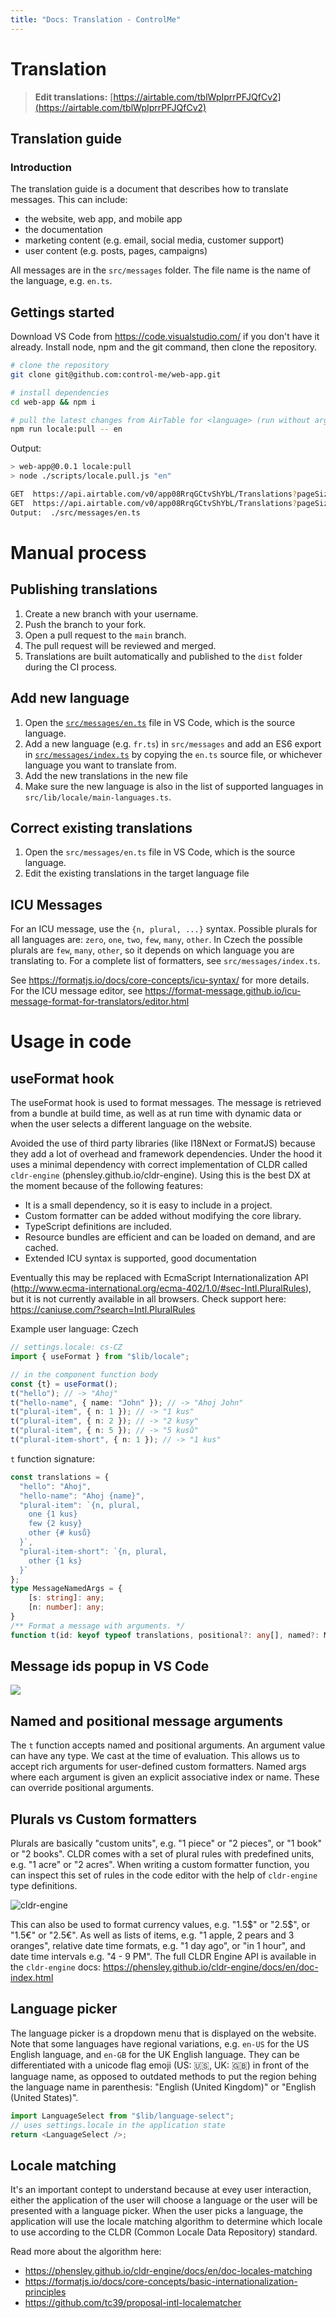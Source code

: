 ```yaml
---
title: "Docs: Translation - ControlMe"
---
```


# Translation

> **Edit translations:**
[https://airtable.com/tblWpIprrPFJQfCv2](https://airtable.com/tblWpIprrPFJQfCv2)

## Translation guide

### Introduction
The translation guide is a document that describes how to translate messages.
This can include:
- the website, web app, and mobile app
- the documentation
- marketing content (e.g. email, social media, customer support)
- user content (e.g. posts, pages, campaigns)

All messages are in the `src/messages` folder. The file name is the name of the language, e.g. `en.ts`.

## Gettings started
Download VS Code from https://code.visualstudio.com/ if you don't have it already.
Install node, npm and the git command, then clone the repository.
```bash
# clone the repository
git clone git@github.com:control-me/web-app.git

# install dependencies
cd web-app && npm i

# pull the latest changes from AirTable for <language> (run without arguments for all languages)
npm run locale:pull -- en
```
Output:
```bash
> web-app@0.0.1 locale:pull
> node ./scripts/locale.pull.js "en"

GET  https://api.airtable.com/v0/app08RrqGCtvShYbL/Translations?pageSize=100&view=English
GET  https://api.airtable.com/v0/app08RrqGCtvShYbL/Translations?pageSize=100&view=English&offset=itrEE83YV20Vd2ifv/reczBmShlsL1bqiRH
Output:  ./src/messages/en.ts
```

# Manual process
## Publishing translations
1. Create a new branch with your username.
2. Push the branch to your fork.
3. Open a pull request to the `main` branch.
4. The pull request will be reviewed and merged.
5. Translations are built automatically and published to the `dist` folder during the CI process.

## Add new language
1. Open the [`src/messages/en.ts`](../src/messages/en.ts) file in VS Code, which is the source language.
2. Add a new language (e.g. `fr.ts`) in `src/messages` and add an ES6 export in [`src/messages/index.ts`](./src/messages/index.ts) by copying the `en.ts` source file, or whichever language you want to translate from.
3. Add the new translations in the new file
4. Make sure the new language is also in the list of supported languages in `src/lib/locale/main-languages.ts`.

## Correct existing translations
1. Open the `src/messages/en.ts` file in VS Code, which is the source language.
2. Edit the existing translations in the target language file

## ICU Messages
For an ICU message, use the `{n, plural, ...}` syntax. Possible plurals for all languages are: `zero`, `one`, `two`, `few`, `many`, `other`.
In Czech the possible plurals are `few`, `many`, `other`, so it depends on which language you are translating to.
For a complete list of formatters, see `src/messages/index.ts`.

See https://formatjs.io/docs/core-concepts/icu-syntax/ for more details.  
For the ICU message editor, see https://format-message.github.io/icu-message-format-for-translators/editor.html

# Usage in code
## useFormat hook
The useFormat hook is used to format messages. The message is retrieved from a bundle at build time, as well as at run time with dynamic data or when the user selects a different language on the website.

Avoided the use of third party libraries (like I18Next or FormatJS) because they add a lot of overhead and framework dependencies. Under the hood it uses a minimal dependency with correct implementation of CLDR called ```cldr-engine``` (phensley.github.io/cldr-engine). Using this is the best DX at the moment because of the following features:
- It is a small dependency, so it is easy to include in a project.
- Custom formatter can be added without modifying the core library.
- TypeScript definitions are included.
- Resource bundles are efficient and can be loaded on demand, and are cached.
- Extended ICU syntax is supported, good documentation

Eventually this may be replaced with EcmaScript Internationalization API (http://www.ecma-international.org/ecma-402/1.0/#sec-Intl.PluralRules), but it is not currently available in all browsers.
Check support here: https://caniuse.com/?search=Intl.PluralRules


Example user language: Czech
```ts
// settings.locale: cs-CZ
import { useFormat } from "$lib/locale";

// in the component function body
const {t} = useFormat();
t("hello"); // -> "Ahoj"
t("hello-name", { name: "John" }); // -> "Ahoj John"
t("plural-item", { n: 1 }); // -> "1 kus"
t("plural-item", { n: 2 }); // -> "2 kusy"
t("plural-item", { n: 5 }); // -> "5 kusů"
t("plural-item-short", { n: 1 }); // -> "1 kus"
```

`t` function signature:
```ts
const translations = {
  "hello": "Ahoj",
  "hello-name": "Ahoj {name}",
  "plural-item": `{n, plural,
    one {1 kus}
    few {2 kusy}
    other {# kusů}
  }`,
  "plural-item-short": `{n, plural,
    other {1 ks}
  }`
};
type MessageNamedArgs = {
    [s: string]: any;
    [n: number]: any;
}
/** Format a message with arguments. */
function t(id: keyof typeof translations, positional?: any[], named?: MessageNamedArgs): string
```

## Message ids popup in VS Code

![](./docs/message-suggestions.png)

## Named and positional message arguments
The `t` function accepts named and positional arguments. An argument value can have any type. We cast at the time of evaluation. This allows us to accept rich arguments for user-defined custom formatters. Named args where each argument is given an explicit associative index or name. These can override positional arguments.

## Plurals vs Custom formatters

Plurals are basically "custom units", e.g. "1 piece" or "2 pieces", or "1 book" or "2 books". CLDR comes with a set of plural rules with predefined units, e.g. "1 acre" or "2 acres". When writing a custom formatter function, you can inspect this set of rules in the code editor with the help of `cldr-engine` type definitions.

![cldr-engine](./docs/unit-suggestions.png)

This can also be used to format currency values, e.g. "1.5$" or "2.5$", or "1.5€" or "2.5€". As well as lists of items, e.g. "1 apple, 2 pears and 3 oranges", relative date time formats, e.g. "1 day ago", or "in 1 hour", and date time intervals e.g. "4 - 9 PM".
The full CLDR Engine API is available in the `cldr-engine` docs:
https://phensley.github.io/cldr-engine/docs/en/doc-index.html

## Language picker
The language picker is a dropdown menu that is displayed on the website. Note that some languages have regional variations, e.g. `en-US` for the US English language, and `en-GB` for the UK English language. They can be differentiated with a unicode flag emoji (US: 🇺🇸, UK: 🇬🇧) in front of the language name, as opposed to outdated methods to put the region behing the language name in parenthesis: "English (United Kingdom)" or "English (United States)".

```ts
import LanguageSelect from "$lib/language-select";
// uses settings.locale in the application state
return <LanguageSelect />;
```

## Locale matching
It's an important contept to understand because at evey user interaction, either the application of the user will choose a language or the user will be presented with a language picker.
When the user picks a language, the application will use the locale matching algorithm to determine which locale to use according to the CLDR (Common Locale Data Repository) standard.

Read more about the algorithm here: 
- https://phensley.github.io/cldr-engine/docs/en/doc-locales-matching
- https://formatjs.io/docs/core-concepts/basic-internationalization-principles
- https://github.com/tc39/proposal-intl-localematcher
